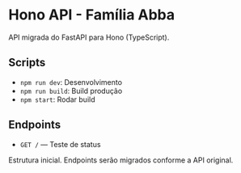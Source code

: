 # Hono API - Família Abba

API migrada do FastAPI para Hono (TypeScript). 

## Scripts

- `npm run dev`: Desenvolvimento
- `npm run build`: Build produção
- `npm start`: Rodar build

## Endpoints

- `GET /` — Teste de status

Estrutura inicial. Endpoints serão migrados conforme a API original.
